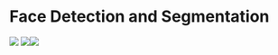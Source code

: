 # Face Detection and Segmentation  
![](https://img.shields.io/badge/language-python3.7-green.svg) ![](https://img.shields.io/badge/author-Shuai_Li-black.svg)![](https://img.shields.io/badge/building-pass-yellow.svg)    